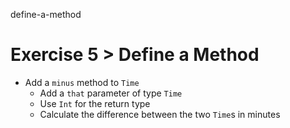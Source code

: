 define-a-method

# Exercise 5 > Define a Method

- Add a `minus` method to `Time`
  - Add a `that` parameter of type `Time`
  - Use `Int` for the return type
  - Calculate the difference between the two `Time`s in minutes